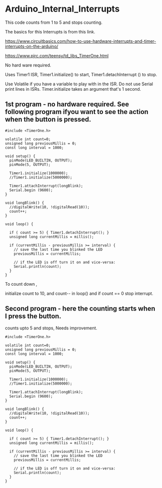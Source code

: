 # Arduino_Internal_Interrupts


This code counts from 1 to 5 and stops counting.

The basics for this Interrupts is from this link.

https://www.circuitbasics.com/how-to-use-hardware-interrupts-and-timer-interrupts-on-the-arduino/

https://www.pjrc.com/teensy/td_libs_TimerOne.html


No hard ware required.

Uses Timer1 ISR, 
Timer1.initialize() to start, 
Timer1.detachInterrupt () to stop.


Use Volatile if you have a variable to play with in the ISR.
Do not use Serial print lines in ISRs.
Timer.initialize takes an argument that's 1 second.

## 1st program - no hardware required.  See following program ifyou want to see the action when the button is pressed.

```
#include <TimerOne.h>

volatile int count=0;
unsigned long previousMillis = 0;
const long interval = 1000;  

void setup() {
  pinMode(LED_BUILTIN, OUTPUT);
  pinMode(5, OUTPUT);
  
  Timer1.initialize(1000000); 
  //Timer1.initialize(5000000); 
     
  Timer1.attachInterrupt(longBlink);  
  Serial.begin (9600);
}

void longBlink() {
  //digitalWrite(10, !digitalRead(10));
  count++;
}

void loop() {

  if ( count >= 5) { Timer1.detachInterrupt(); }
  unsigned long currentMillis = millis();

  if (currentMillis - previousMillis >= interval) {
    // save the last time you blinked the LED
    previousMillis = currentMillis;

    // if the LED is off turn it on and vice-versa:
    Serial.println(count);
  }
}

```


To count down ,

initialize count to 10, and count-- in loop() and if count == 0  stop interrupt.


## Second program - here the counting starts when I press the button.
counts upto 5 and stops, Needs improvement.

```
#include <TimerOne.h>

volatile int count=0;
unsigned long previousMillis = 0;
const long interval = 1000;  

void setup() {
  pinMode(LED_BUILTIN, OUTPUT);
  pinMode(5, OUTPUT);
  
  Timer1.initialize(1000000); 
  //Timer1.initialize(5000000); 
     
  Timer1.attachInterrupt(longBlink);  
  Serial.begin (9600);
}

void longBlink() {
  //digitalWrite(10, !digitalRead(10));
  count++;
}

void loop() {

  if ( count >= 5) { Timer1.detachInterrupt(); }
  unsigned long currentMillis = millis();

  if (currentMillis - previousMillis >= interval) {
    // save the last time you blinked the LED
    previousMillis = currentMillis;

    // if the LED is off turn it on and vice-versa:
    Serial.println(count);
  }
}

```
